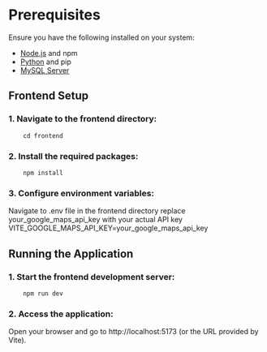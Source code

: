 # Prerequisites
Ensure you have the following installed on your system:
- [Node.js](https://nodejs.org/) and npm
- [Python](https://www.python.org/) and pip
- [MySQL Server](https://dev.mysql.com/downloads/installer/)
  

##  Frontend Setup

### 1. Navigate to the frontend directory:
        cd frontend


### 2. Install the required packages:
        npm install

### 3. Configure environment variables:
   Navigate to .env file in the frontend directory replace your_google_maps_api_key with your actual API key
   VITE_GOOGLE_MAPS_API_KEY=your_google_maps_api_key
   
## Running the Application

### 1. Start the frontend development server:
        npm run dev

### 2. Access the application:
Open your browser and go to http://localhost:5173 (or the URL provided by Vite).
